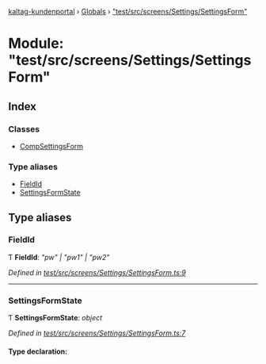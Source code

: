 [kaltag-kundenportal](../README.md) › [Globals](../globals.md) › ["test/src/screens/Settings/SettingsForm"](_test_src_screens_settings_settingsform_.md)

# Module: "test/src/screens/Settings/SettingsForm"

## Index

### Classes

* [CompSettingsForm](../classes/_test_src_screens_settings_settingsform_.compsettingsform.md)

### Type aliases

* [FieldId](_test_src_screens_settings_settingsform_.md#fieldid)
* [SettingsFormState](_test_src_screens_settings_settingsform_.md#settingsformstate)

## Type aliases

###  FieldId

Ƭ **FieldId**: *"pw" | "pw1" | "pw2"*

*Defined in [test/src/screens/Settings/SettingsForm.ts:9](https://github.com/fopsdev/ovl/blob/f9b6194/test/src/screens/Settings/SettingsForm.ts#L9)*

___

###  SettingsFormState

Ƭ **SettingsFormState**: *object*

*Defined in [test/src/screens/Settings/SettingsForm.ts:7](https://github.com/fopsdev/ovl/blob/f9b6194/test/src/screens/Settings/SettingsForm.ts#L7)*

#### Type declaration:
